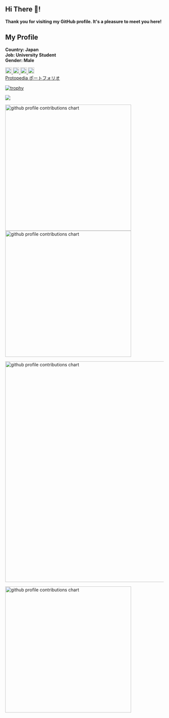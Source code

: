 ## Hi There 👋!
**Thank you for visiting my GitHub profile. It's a pleasure to meet you here!**

## My Profile
<B>Country: Japan </B>  
<B>Job: University Student </B>  
<B>Gender: Male </B>  


<p align="left">
  <a href="https://twitter.com/ei19393939">
    <img height="20" src="https://img.shields.io/twitter/follow/immunity39?label=Twitter&logo=twitter&style=flat" />
  </a>
  <a href="https://github.com/immunity39">
    <img height="20" src="https://img.shields.io/github/followers/immunity39?label=follow&logo=github&style=flat" />
  </a>
  <a href="https://qiita.com/ei19393939">
    <img height="20" src="https://qiita-badge.apiapi.app/s/immunity39/posts.svg" />
  </a>
  <a href="https://zenn.dev/tan1">
    <img height="20" src="https://img.shields.io/badge/--FFFFFF?style=social&logo=zenn&label=Follow%20{tan1}" />
  </a>
  <br>
  <a href="https://protopedia.net/prototyper/tan1939">Protopedia ポートフォリオ</a><br>
</p>

[![trophy](https://github-profile-trophy.vercel.app/?username=immunity39&theme=discord)](https://github.com/ryo-ma/github-profile-trophy)

![](http://github-profile-summary-cards.vercel.app/api/cards/profile-details?username=immunity39&theme=aura_dark)

<p align="left">
  <picture>
        <source media="(prefers-color-scheme: dark)"  srcset="output/metrics.base.svg" width="400" />
	<source media="(prefers-color-scheme: light)" srcset="output/metrics.base.svg" width="400" />
	<img alt="github profile contributions chart"    src="https://raw.githubusercontent.com/immunity39/immunity39/output-3d-contrib/day.svg" />
  </picture>
  <picture>
   	<source media="(prefers-color-scheme: dark)"  srcset="output/details.svg" width="400" />
	<source media="(prefers-color-scheme: light)" srcset="output/details.svg" width="400" />
	<img alt="github profile contributions chart"    src="https://raw.githubusercontent.com/immunity39/immunity39/output-3d-contrib/day.svg" />
  </picture>
</p>

<p align="left" >
	<picture>
	  <source media="(prefers-color-scheme: dark)"  srcset="profile-3d-contrib/profile-night-rainbow.svg" width="700" />
	  <source media="(prefers-color-scheme: light)" srcset="profile-3d-contrib/profile-season-animate.svg" width="700" />
	  <img alt="github profile contributions chart"    src="https://raw.githubusercontent.com/immunity39/immunity39/output-3d-contrib/day.svg" />
	</picture>
</p>

<p align="left">
<picture>
  <source media="(prefers-color-scheme: light)"  srcset="output/metrics.plugin.achievements.compact.svg" width="400" />
  <source media="(prefers-color-scheme: dark)"  srcset="output/metrics.plugin.achievements.compact.svg" width="400" />
 <img alt="github profile contributions chart"    src="https://raw.githubusercontent.com/immunity39/immunity39/output-3d-contrib/day.svg" />
</picture>
